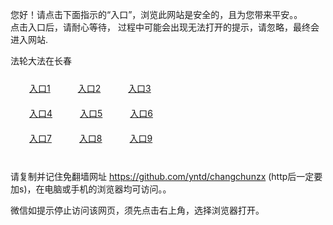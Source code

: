 您好！请点击下面指示的“入口”，浏览此网站是安全的，且为您带来平安。。 <br/>
点击入口后，请耐心等待， 过程中可能会出现无法打开的提示，请忽略，最终会进入网站. </br>

法轮大法在长春<br/>
<div style="padding:10px"><a style="margin:20px" target="_blank" href="https://d27fc59yo1hbjd.cloudfront.net/2Qpsp?zlciselc" id="ccLink1" rel="nofollow">入口1</a> <a target="_blank" style="margin:20px" href="https://d3s4gdb8xvdpxo.cloudfront.net/2Qpsp?lfeoq" id="ccLink2" rel="nofollow">入口2</a> <a style="margin:20px" target="_blank" href="https://d2swqut61wn4r8.cloudfront.net/2Qpsp?pryfvtu" id="ccLink3" rel="nofollow">入口3</a></div>

<div style="padding:10px" ><a style="margin:20px" target="_blank" href="https://d27fc59yo1hbjd.cloudfront.net/2Qpsp?zlciselc" id="ccLink4" rel="nofollow">入口4</a> <a style="margin:20px" href="https://d3s4gdb8xvdpxo.cloudfront.net/2Qpsp?lfeoq" target="_blank" id="ccLink5" rel="nofollow">入口5</a> <a style="margin:20px" href="https://d2swqut61wn4r8.cloudfront.net/2Qpsp?pryfvtu" target="_blank" id="ccLink6" rel="nofollow">入口6</a></div>

<div style="padding:10px"><a style="margin:20px" target="_blank" href="https://d27fc59yo1hbjd.cloudfront.net/2Qpsp?zlciselc" id="ccLink7" rel="nofollow">入口7</a> <a style="margin:20px" href="https://d3s4gdb8xvdpxo.cloudfront.net/2Qpsp?lfeoq" target="_blank" id="ccLink8" rel="nofollow">入口8</a> <a style="margin:20px" target="_blank" href="https://d2swqut61wn4r8.cloudfront.net/2Qpsp?pryfvtu" id="ccLink9" rel="nofollow">入口9</a></div>

<br/>



请复制并记住免翻墙网址 https://github.com/yntd/changchunzx (http后一定要加s)，在电脑或手机的浏览器均可访问。。<br/>

微信如提示停止访问该网页，须先点击右上角，选择浏览器打开。
